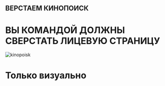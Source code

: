 ## ВЕРСТАЕМ КИНОПОИСК


# ВЫ КОМАНДОЙ ДОЛЖНЫ СВЕРСТАТЬ ЛИЦЕВУЮ СТРАНИЦУ

![kinopoisk](/screen.png)

# Только визуально


